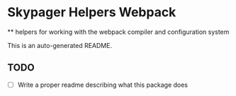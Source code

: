 # Skypager Helpers Webpack

** helpers for working with the webpack compiler and configuration system

This is an auto-generated README.

## TODO
 - [ ] Write a proper readme describing what this package does